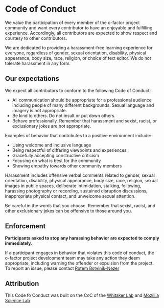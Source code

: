 # Code of Conduct

We value the participation of every member of the o-factor project community and want every contributor to have an enjoyable and fulfilling experience. Accordingly, all contributors are expected to show respect and courtesy to other contributors.

We are dedicated to providing a harassment-free learning experience for everyone, regardless of gender, sexual orientation, disability, physical appearance, body size, race, religion, or choice of text editor. We do not tolerate harassment in any form.

## Our expectations

We expect all contributors to conform to the following Code of Conduct:

* All communication should be appropriate for a professional audience including people of many different backgrounds. Sexual language and imagery is not appropriate.
* Be kind to others. Do not insult or put down others.
* Behave professionally. Remember that harassment and sexist, racist, or exclusionary jokes are not appropriate.

Examples of behavior that contributes to a positive environment include:
* Using welcome and inclusive language
* Being respectful of differing viewpoints and experiences
* Gracefully accepting constructive criticism
* Focusing on what is best for the community
* Showing empathy towards other community members

Harassment includes offensive verbal comments related to gender, sexual orientation, disability, physical appearance, body size, race, religion, sexual images in public spaces, deliberate intimidation, stalking, following, harassing photography or recording, sustained disruption discussions, inappropriate physical contact, and unwelcome sexual attention.

Be careful in the words that you choose. Remember that sexist, racist, and other exclusionary jokes can be offensive to those around you.

## Enforcement

**Participants asked to stop any harassing behavior are expected to comply immediately.**

If a participant engages in behavior that violates this code of conduct, the o-factor project development team may take any action they deem appropriate, including warning the offender or expulsion from the project. To report an issue, please contact [Rotem Botvinik-Nezer](https://github.com/rotemb9)

## Attribution

This Code fo Conduct was built on the CoC of the [Whitaker Lab](https://github.com/WhitakerLab) and [Mozillia Science Lab](https://github.com/mozillascience/code_of_conduct/blob/master/CODE_OF_CONDUCT.md)

